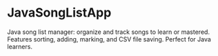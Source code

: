 # JavaSongListApp
Java song list manager: organize and track songs to learn or mastered. Features sorting, adding, marking, and CSV file saving. Perfect for Java learners.

